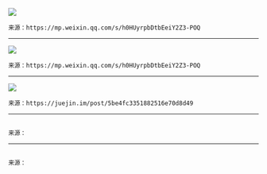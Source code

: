 ![](https://mmbiz.qpic.cn/mmbiz_jpg/zKFJDM5V3Wx3ibUaqibJMwXjlW4VzUADEV7IiapPicQ8BJiaPibHQtxI4VvGx7XAudj3o2sEgfOq1Ls1D7dXvAw3Fkew/640?wx_fmt=jpeg)

`来源：https://mp.weixin.qq.com/s/h0HUyrpbDtbEeiY2Z3-POQ`

---

![](https://mmbiz.qpic.cn/mmbiz_jpg/zKFJDM5V3Wx3ibUaqibJMwXjlW4VzUADEV4dDONVoBLRNbCOC4YL4TUIuibFKnpjN3fJRTNjlCXpgTV2aeTVzdkEg/640?wx_fmt=jpeg)

`来源：https://mp.weixin.qq.com/s/h0HUyrpbDtbEeiY2Z3-POQ`

---

![](https://user-gold-cdn.xitu.io/2018/11/9/166f67b7ed474e6f)

`来源：https://juejin.im/post/5be4fc3351882516e70d8d49`

---

![]()

`来源：`

---

![]()

`来源：`